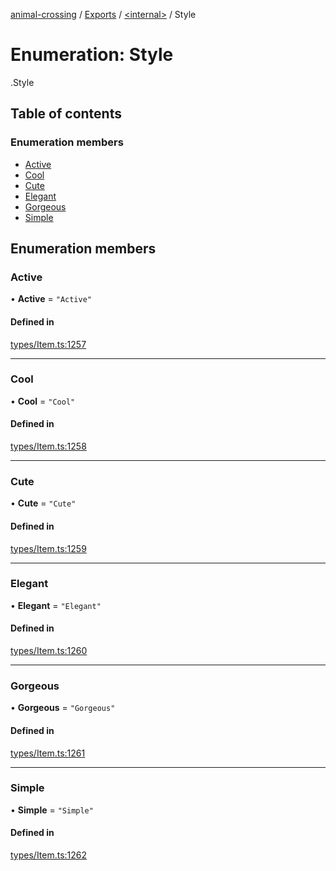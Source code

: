 [animal-crossing](../README.md) / [Exports](../modules.md) / [<internal\>](../modules/internal_.md) / Style

# Enumeration: Style

[<internal>](../modules/internal_.md).Style

## Table of contents

### Enumeration members

- [Active](internal_.Style.md#active)
- [Cool](internal_.Style.md#cool)
- [Cute](internal_.Style.md#cute)
- [Elegant](internal_.Style.md#elegant)
- [Gorgeous](internal_.Style.md#gorgeous)
- [Simple](internal_.Style.md#simple)

## Enumeration members

### Active

• **Active** = `"Active"`

#### Defined in

[types/Item.ts:1257](https://github.com/Norviah/animal-crossing/blob/3810f6b/module/types/Item.ts#L1257)

___

### Cool

• **Cool** = `"Cool"`

#### Defined in

[types/Item.ts:1258](https://github.com/Norviah/animal-crossing/blob/3810f6b/module/types/Item.ts#L1258)

___

### Cute

• **Cute** = `"Cute"`

#### Defined in

[types/Item.ts:1259](https://github.com/Norviah/animal-crossing/blob/3810f6b/module/types/Item.ts#L1259)

___

### Elegant

• **Elegant** = `"Elegant"`

#### Defined in

[types/Item.ts:1260](https://github.com/Norviah/animal-crossing/blob/3810f6b/module/types/Item.ts#L1260)

___

### Gorgeous

• **Gorgeous** = `"Gorgeous"`

#### Defined in

[types/Item.ts:1261](https://github.com/Norviah/animal-crossing/blob/3810f6b/module/types/Item.ts#L1261)

___

### Simple

• **Simple** = `"Simple"`

#### Defined in

[types/Item.ts:1262](https://github.com/Norviah/animal-crossing/blob/3810f6b/module/types/Item.ts#L1262)
